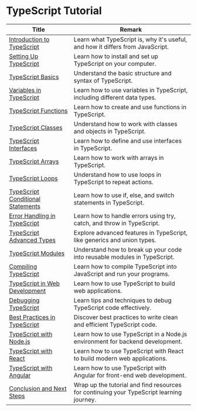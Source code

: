 # TypeScript Tutorial

| Title                               | Remark                                                                 |
|-------------------------------------|------------------------------------------------------------------------|
| [Introduction to TypeScript](https://github.com/potatoscript/typescript/wiki/Introduction-to-TypeScript) | Learn what TypeScript is, why it's useful, and how it differs from JavaScript. |
| [Setting Up TypeScript](https://github.com/potatoscript/typescript/wiki/Setting-Up-TypeScript) | Learn how to install and set up TypeScript on your computer.            |
| [TypeScript Basics](https://github.com/potatoscript/typescript/wiki/TypeScript-Basics) | Understand the basic structure and syntax of TypeScript.                |
| [Variables in TypeScript](https://github.com/potatoscript/typescript/wiki/Variables-in-TypeScript) | Learn how to use variables in TypeScript, including different data types. |
| [TypeScript Functions](https://github.com/potatoscript/typescript/wiki/TypeScript-Functions) | Learn how to create and use functions in TypeScript.                    |
| [TypeScript Classes](https://github.com/potatoscript/typescript/wiki/TypeScript-Classes) | Understand how to work with classes and objects in TypeScript.           |
| [TypeScript Interfaces](https://github.com/potatoscript/typescript/wiki/TypeScript-Interfaces) | Learn how to define and use interfaces in TypeScript.                   |
| [TypeScript Arrays](https://github.com/potatoscript/typescript/wiki/TypeScript-Arrays) | Learn how to work with arrays in TypeScript.                            |
| [TypeScript Loops](https://github.com/potatoscript/typescript/wiki/TypeScript-Loops) | Understand how to use loops in TypeScript to repeat actions.            |
| [TypeScript Conditional Statements](https://github.com/potatoscript/typescript/wiki/TypeScript-Conditional-Statements) | Learn how to use if, else, and switch statements in TypeScript.         |
| [Error Handling in TypeScript](https://github.com/potatoscript/typescript/wiki/Error-Handling-in-TypeScript) | Learn how to handle errors using try, catch, and throw in TypeScript.   |
| [TypeScript Advanced Types](https://github.com/potatoscript/typescript/wiki/TypeScript-Advanced-Types) | Explore advanced features in TypeScript, like generics and union types. |
| [TypeScript Modules](https://github.com/potatoscript/typescript/wiki/TypeScript-Modules) | Understand how to break up your code into reusable modules in TypeScript. |
| [Compiling TypeScript](https://github.com/potatoscript/typescript/wiki/Compiling-TypeScript) | Learn how to compile TypeScript into JavaScript and run your programs.  |
| [TypeScript in Web Development](https://github.com/potatoscript/typescript/wiki/TypeScript-in-Web-Development) | Learn how to use TypeScript to build web applications.                  |
| [Debugging TypeScript](https://github.com/potatoscript/typescript/wiki/Debugging-TypeScript) | Learn tips and techniques to debug TypeScript code effectively.         |
| [Best Practices in TypeScript](https://github.com/potatoscript/typescript/wiki/Best-Practices-in-TypeScript) | Discover best practices to write clean and efficient TypeScript code.    |
| [TypeScript with Node.js](https://github.com/potatoscript/typescript/wiki/TypeScript-with-Node.js) | Learn how to use TypeScript in a Node.js environment for backend development. |
| [TypeScript with React](https://github.com/potatoscript/typescript/wiki/TypeScript-with-React) | Learn how to use TypeScript with React to build modern web applications. |
| [TypeScript with Angular](https://github.com/potatoscript/typescript/wiki/TypeScript-with-Angular) | Learn how to use TypeScript with Angular for front-end web development. |
| [Conclusion and Next Steps](https://github.com/potatoscript/typescript/wiki/Conclusion-and-Next-Steps) | Wrap up the tutorial and find resources for continuing your TypeScript learning journey. |
